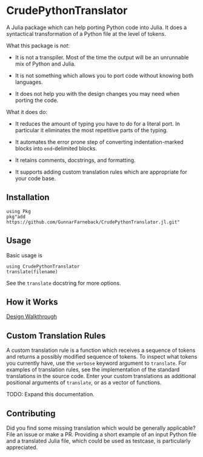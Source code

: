 # CrudePythonTranslator

A Julia package which can help porting Python code into Julia. It does
a syntactical transformation of a Python file at the level of tokens.

What this package is *not*:

* It is not a transpiler. Most of the time the output will be an
  unrunnable mix of Python and Julia.

* It is not something which allows you to port code without knowing
  both languages.

* It does not help you with the design changes you may need when
  porting the code.

What it does do:

* It reduces the amount of typing you have to do for a literal port.
  In particular it eliminates the most repetitive parts of the typing.

* It automates the error prone step of converting indentation-marked
  blocks into `end`-delimited blocks.

* It retains comments, docstrings, and formatting.

* It supports adding custom translation rules which are appropriate
  for your code base.

## Installation

```
using Pkg
pkg"add https://github.com/GunnarFarneback/CrudePythonTranslator.jl.git"
```

## Usage

Basic usage is

```
using CrudePythonTranslator
translate(filename)
```

See the `translate` docstring for more options.

## How it Works

[Design Walkthrough](docs/design.md)

## Custom Translation Rules

A custom translation rule is a function which receives a sequence of
tokens and returns a possibly modified sequence of tokens. To inspect
what tokens you currently have, use the `verbose` keyword argument to
`translate`. For examples of translation rules, see the implementation
of the standard translations in the source code. Enter your custom
translations as additional positional arguments of `translate`, or as
a vector of functions.

TODO: Expand this documentation.

## Contributing

Did you find some missing translation which would be generally
applicable? File an issue or make a PR. Providing a short example of
an input Python file and a translated Julia file, which could be used
as testcase, is particularly appreciated.

